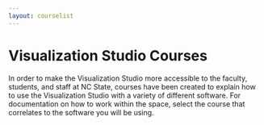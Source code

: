 ```yaml
---
layout: courselist
---
```

# Visualization Studio Courses

In order to make the Visualization Studio more accessible to the faculty, students, and staff at NC State, courses have been created to explain how to use the Visualization Studio with a variety of different software. For documentation on how to work within the space, select the course that correlates to the software you will be using.
